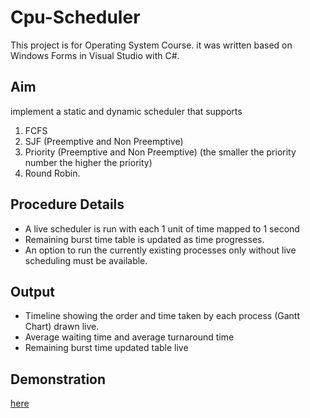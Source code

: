 # Cpu-Scheduler
This project is for Operating System Course. it was written based on Windows Forms in Visual Studio with C#.
## Aim
implement a static and dynamic scheduler that supports 
1. FCFS
2. SJF (Preemptive and Non Preemptive)
3. Priority (Preemptive and Non Preemptive) (the smaller the priority number the higher the priority)
4. Round Robin.
## Procedure Details
-  A live scheduler is run with each 1 unit of time mapped to 1 second
- Remaining burst time table is updated as time progresses.
- An option to run the currently existing processes only without live scheduling must be available.
## Output
- Timeline showing the order and time taken by each process (Gantt Chart) drawn
live.
- Average waiting time and average turnaround time
- Remaining burst time updated table live
## Demonstration
[here](https://drive.google.com/file/d/1R3Fz6guhA6L1mfyhzs1LFGaHGqSZFJLi/view?usp=sharing)
